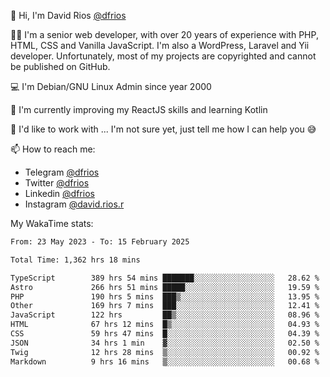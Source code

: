 👋 Hi, I'm David Rios [@dfrios](https://github.com/dfrios)

👨‍💻 I'm a senior web developer, with over 20 years of experience with PHP, HTML, CSS and Vanilla JavaScript. I'm also a WordPress, Laravel and Yii developer. Unfortunately, most of my projects are copyrighted and cannot be published on GitHub.

💻 I'm Debian/GNU Linux Admin since year 2000

🌱 I'm currently improving my ReactJS skills and learning Kotlin

💞️ I'd like to work with ... I'm not sure yet, just tell me how I can help you 😅


📫 How to reach me:
* Telegram [@dfrios](https://t.me/dfrios)
* Twitter [@dfrios](https://twitter.com/dfrios)
* Linkedin [@dfrios](https://linkedin.com/in/dfrios)
* Instagram [@david.rios.r](https://instagram.com/david.rios.r)



My WakaTime stats:
<!--START_SECTION:waka-->

```txt
From: 23 May 2023 - To: 15 February 2025

Total Time: 1,362 hrs 18 mins

TypeScript        389 hrs 54 mins ███████░░░░░░░░░░░░░░░░░░   28.62 %
Astro             266 hrs 51 mins █████░░░░░░░░░░░░░░░░░░░░   19.59 %
PHP               190 hrs 5 mins  ███▒░░░░░░░░░░░░░░░░░░░░░   13.95 %
Other             169 hrs 7 mins  ███░░░░░░░░░░░░░░░░░░░░░░   12.41 %
JavaScript        122 hrs         ██▒░░░░░░░░░░░░░░░░░░░░░░   08.96 %
HTML              67 hrs 12 mins  █▒░░░░░░░░░░░░░░░░░░░░░░░   04.93 %
CSS               59 hrs 47 mins  █░░░░░░░░░░░░░░░░░░░░░░░░   04.39 %
JSON              34 hrs 1 min    ▓░░░░░░░░░░░░░░░░░░░░░░░░   02.50 %
Twig              12 hrs 28 mins  ▒░░░░░░░░░░░░░░░░░░░░░░░░   00.92 %
Markdown          9 hrs 16 mins   ▒░░░░░░░░░░░░░░░░░░░░░░░░   00.68 %
```

<!--END_SECTION:waka-->
